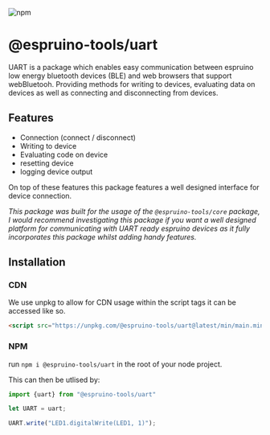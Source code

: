 ![npm](https://img.shields.io/npm/v/@espruino-tools/uart)

# @espruino-tools/uart

UART is a package which enables easy communication between espruino low energy bluetooth devices (BLE) and web browsers that support webBluetooh. Providing methods for writing to devices, evaluating data on devices as well as connecting and disconnecting from devices.

## Features

- Connection (connect / disconnect)
- Writing to device
- Evaluating code on device
- resetting device
- logging device output

On top of these features this package features a well designed interface for device connection.

_This package was built for the usage of the `@espruino-tools/core` package, I would recommend investigating this package if you want a well designed platform for communicating with UART ready espruino devices as it fully incorporates this package whilst adding handy features._

## Installation

### CDN

We use unpkg to allow for CDN usage within the script tags it can be accessed like so.

```html
<script src="https://unpkg.com/@espruino-tools/uart@latest/min/main.min.js"></script>
```

### NPM

run `npm i @espruino-tools/uart` in the root of your node project.

This can then be utlised by:

```javascript
import {uart} from "@espruino-tools/uart"

let UART = uart;

UART.write("LED1.digitalWrite(LED1, 1)");
```
